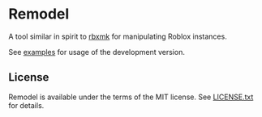 # Remodel
A tool similar in spirit to [rbxmk](https://github.com/Anaminus/rbxmk) for manipulating Roblox instances.

See [examples](examples) for usage of the development version.

## License
Remodel is available under the terms of the MIT license. See [LICENSE.txt](LICENSE.txt) for details.